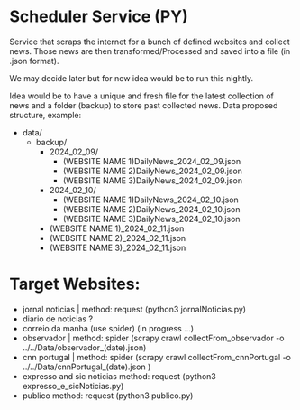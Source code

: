 # Scheduler Service (PY)

Service that scraps the internet for a bunch of defined websites and collect news. Those news are then transformed/Processed and saved into a file (in .json format).

We may decide later but for now idea would be to run this nightly.

Idea would be to have a unique and fresh file for the latest collection of news and a folder (backup) to store past collected news.
Data proposed structure, example:
- data/
    - backup/
        - 2024_02_09/
            - (WEBSITE NAME 1)DailyNews_2024_02_09.json
            - (WEBSITE NAME 2)DailyNews_2024_02_09.json
            - (WEBSITE NAME 3)DailyNews_2024_02_09.json
        - 2024_02_10/
            - (WEBSITE NAME 1)DailyNews_2024_02_10.json
            - (WEBSITE NAME 2)DailyNews_2024_02_10.json
            - (WEBSITE NAME 3)DailyNews_2024_02_10.json
        - (WEBSITE NAME 1)_2024_02_11.json
        - (WEBSITE NAME 2)_2024_02_11.json
        - (WEBSITE NAME 3)_2024_02_11.json

# Target Websites:
- jornal noticias | method: request (python3 jornalNoticias.py)
- diario de noticias ?
- correio da manha (use spider) (in progress ...) 
- observador | method: spider (scrapy crawl collectFrom_observador -o ../../Data/observador_(date).json)
- cnn portugal | method: spider (scrapy crawl collectFrom_cnnPortugal -o ../../Data/cnnPortugal_(date).json )
- expresso and sic noticias method: request (python3 expresso_e_sicNoticias.py)
- publico method: request (python3 publico.py)
